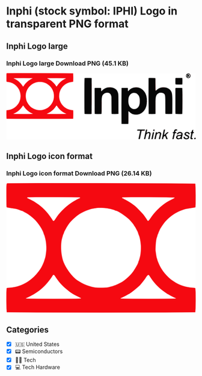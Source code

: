 # Inphi (stock symbol: IPHI) Logo in transparent PNG format

## Inphi Logo large

### Inphi Logo large Download PNG (45.1 KB)

![Inphi Logo large Download PNG (45.1 KB)](/img/orig/IPHI_BIG-e3738657.png)

## Inphi Logo icon format

### Inphi Logo icon format Download PNG (26.14 KB)

![Inphi Logo icon format Download PNG (26.14 KB)](/img/orig/IPHI-ea7140c3.png)



## Categories
- [x] 🇺🇸 United States
- [x] 📟 Semiconductors
- [x] 👩‍💻 Tech
- [x] 💻 Tech Hardware
